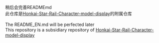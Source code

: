 稍后会完善READMEmd<br>
此仓库是[Honkai-Star-Rail-Character-model-display](https://github.com/YCL0609/Honkai-Star-Rail-Character-model-display)的附属仓库<br><br>
The README_EN.md will be perfected later<br>
This repository is a subsidiary repository of [Honkai-Star-Rail-Character-model-display](https://github.com/YCL0609/Honkai-Star-Rail-Character-model-display)<br>